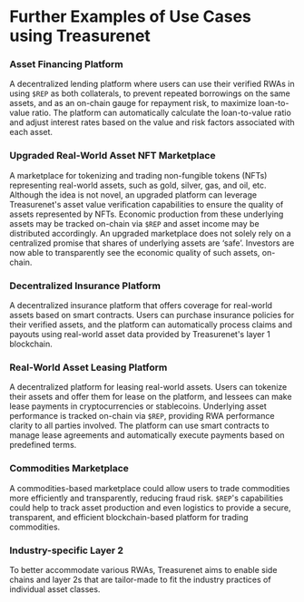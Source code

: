 # Further Examples of Use Cases using Treasurenet

### Asset Financing Platform

A decentralized lending platform where users can use their verified RWAs in using `$REP` as both collaterals, to prevent repeated borrowings on the same assets, and as an on-chain gauge for repayment risk, to maximize loan-to-value ratio. The platform can automatically calculate the loan-to-value ratio and adjust interest rates based on the value and risk factors associated with each asset.

### Upgraded Real-World Asset NFT Marketplace

A marketplace for tokenizing and trading non-fungible tokens (NFTs) representing real-world assets, such as gold, silver, gas, and oil, etc. Although the idea is not novel, an upgraded platform can leverage Treasurenet's asset value verification capabilities to ensure the quality of assets represented by NFTs. Economic production from these underlying assets may be tracked on-chain via `$REP` and asset income may be distributed accordingly. An upgraded marketplace does not solely rely on a centralized promise that shares of underlying assets are ‘safe’. Investors are now able to transparently see the economic quality of such assets, on-chain.

### Decentralized Insurance Platform

A decentralized insurance platform that offers coverage for real-world assets based on smart contracts. Users can purchase insurance policies for their verified assets, and the platform can automatically process claims and payouts using real-world asset data provided by Treasurenet's layer 1 blockchain.

### Real-World Asset Leasing Platform

A decentralized platform for leasing real-world assets. Users can tokenize their assets and offer them for lease on the platform, and lessees can make lease payments in cryptocurrencies or stablecoins. Underlying asset performance is tracked on-chain via `$REP`, providing RWA performance clarity to all parties involved. The platform can use smart contracts to manage lease agreements and automatically execute payments based on predefined terms.

### Commodities Marketplace

A commodities-based marketplace could allow users to trade commodities more efficiently and transparently, reducing fraud risk. `$REP`'s capabilities could help to track asset production and even logistics to provide a secure, transparent, and efficient blockchain-based platform for trading commodities.

### Industry-specific Layer 2

To better accommodate various RWAs, Treasurenet aims to enable side chains and layer 2s that are tailor-made to fit the industry practices of individual asset classes.
